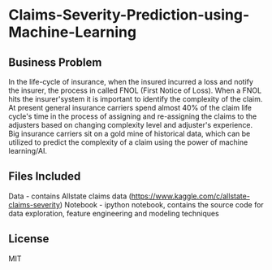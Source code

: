 # Claims-Severity-Prediction-using-Machine-Learning

## Business Problem

In the life-cycle of insurance, when the insured incurred a loss and notify the insurer, the process in called FNOL (First Notice of Loss). When a FNOL hits the insurer'system it is important to identify the complexity of the claim. At present general insurance carriers spend almost 40% of the claim life cycle's time in the process of assigning and re-assigning the claims to the adjusters based on changing complexity level and adjuster's experience. Big insurance carriers sit on a gold mine of historical data, which can be utilized to predict the complexity of a claim using the power of machine learning/AI.

## Files Included
Data - contains Allstate claims data (https://www.kaggle.com/c/allstate-claims-severity)
Notebook - ipython notebook, contains the source code for data exploration, feature engineering and modeling techniques

## License
MIT
